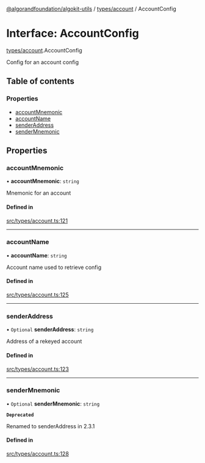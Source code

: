 [@algorandfoundation/algokit-utils](../README.md) / [types/account](../modules/types_account.md) / AccountConfig

# Interface: AccountConfig

[types/account](../modules/types_account.md).AccountConfig

Config for an account config

## Table of contents

### Properties

- [accountMnemonic](types_account.AccountConfig.md#accountmnemonic)
- [accountName](types_account.AccountConfig.md#accountname)
- [senderAddress](types_account.AccountConfig.md#senderaddress)
- [senderMnemonic](types_account.AccountConfig.md#sendermnemonic)

## Properties

### accountMnemonic

• **accountMnemonic**: `string`

Mnemonic for an account

#### Defined in

[src/types/account.ts:121](https://github.com/algorandfoundation/algokit-utils-ts/blob/main/src/types/account.ts#L121)

___

### accountName

• **accountName**: `string`

Account name used to retrieve config

#### Defined in

[src/types/account.ts:125](https://github.com/algorandfoundation/algokit-utils-ts/blob/main/src/types/account.ts#L125)

___

### senderAddress

• `Optional` **senderAddress**: `string`

Address of a rekeyed account

#### Defined in

[src/types/account.ts:123](https://github.com/algorandfoundation/algokit-utils-ts/blob/main/src/types/account.ts#L123)

___

### senderMnemonic

• `Optional` **senderMnemonic**: `string`

**`Deprecated`**

Renamed to senderAddress in 2.3.1

#### Defined in

[src/types/account.ts:128](https://github.com/algorandfoundation/algokit-utils-ts/blob/main/src/types/account.ts#L128)

